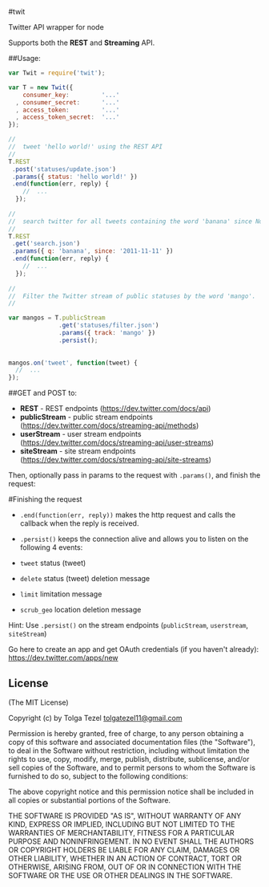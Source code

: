 #twit

Twitter API wrapper for node

Supports both the **REST** and **Streaming** API.

##Usage:

```javascript
var Twit = require('twit');

var T = new Twit({
    consumer_key:         '...'
  , consumer_secret:      '...'
  , access_token:         '...'
  , access_token_secret:  '...'
});

//
//  tweet 'hello world!' using the REST API
//
T.REST
 .post('statuses/update.json')
 .params({ status: 'hello world!' })
 .end(function(err, reply) {
    //  ...
  });
      
//
//  search twitter for all tweets containing the word 'banana' since Nov. 11, 2011
//
T.REST
 .get('search.json')
 .params({ q: 'banana', since: '2011-11-11' })
 .end(function(err, reply) {
    //  ...
  });
      
//
//  Filter the Twitter stream of public statuses by the word 'mango'. 
//

var mangos = T.publicStream
              .get('statuses/filter.json')
              .params({ track: 'mango' })
              .persist();
                    
                    
mangos.on('tweet', function(tweet) {
  //  ...
});

```

##GET and POST to:

* **REST** -              REST endpoints (https://dev.twitter.com/docs/api)
* **publicStream** -      public stream endpoints (https://dev.twitter.com/docs/streaming-api/methods)
* **userStream** -        user stream endpoints (https://dev.twitter.com/docs/streaming-api/user-streams) 
* **siteStream** -        site stream endpoints (https://dev.twitter.com/docs/streaming-api/site-streams)




Then, optionally pass in params to the request with `.params()`, and finish the request:


#Finishing the request

* `.end(function(err, reply))`      makes the http request and calls the callback when the reply is received. 
* `.persist()`                      keeps the connection alive and allows you to listen on the following 4 events:

* `tweet`            status (tweet)
* `delete`           status (tweet) deletion message
* `limit`            limitation message 
* `scrub_geo`        location deletion message


Hint: Use `.persist()` on the stream endpoints (`publicStream`, `userstream`, `siteStream`)


Go here to create an app and get OAuth credentials (if you haven't already): https://dev.twitter.com/apps/new

## License 

(The MIT License)

Copyright (c) by Tolga Tezel <tolgatezel11@gmail.com>

Permission is hereby granted, free of charge, to any person obtaining a copy
of this software and associated documentation files (the "Software"), to deal
in the Software without restriction, including without limitation the rights
to use, copy, modify, merge, publish, distribute, sublicense, and/or sell
copies of the Software, and to permit persons to whom the Software is
furnished to do so, subject to the following conditions:

The above copyright notice and this permission notice shall be included in
all copies or substantial portions of the Software.

THE SOFTWARE IS PROVIDED "AS IS", WITHOUT WARRANTY OF ANY KIND, EXPRESS OR
IMPLIED, INCLUDING BUT NOT LIMITED TO THE WARRANTIES OF MERCHANTABILITY,
FITNESS FOR A PARTICULAR PURPOSE AND NONINFRINGEMENT. IN NO EVENT SHALL THE
AUTHORS OR COPYRIGHT HOLDERS BE LIABLE FOR ANY CLAIM, DAMAGES OR OTHER
LIABILITY, WHETHER IN AN ACTION OF CONTRACT, TORT OR OTHERWISE, ARISING FROM,
OUT OF OR IN CONNECTION WITH THE SOFTWARE OR THE USE OR OTHER DEALINGS IN
THE SOFTWARE.